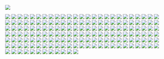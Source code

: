 ![](https://images-wixmp-ed30a86b8c4ca887773594c2.wixmp.com/f/b6bd577f-dd3d-47c7-bbef-8edd89e3b07f/dg015xj-bdf5a8c6-9aa5-468e-a8c3-d790e7cf7c46.gif?token=eyJ0eXAiOiJKV1QiLCJhbGciOiJIUzI1NiJ9.eyJzdWIiOiJ1cm46YXBwOjdlMGQxODg5ODIyNjQzNzNhNWYwZDQxNWVhMGQyNmUwIiwiaXNzIjoidXJuOmFwcDo3ZTBkMTg4OTgyMjY0MzczYTVmMGQ0MTVlYTBkMjZlMCIsIm9iaiI6W1t7InBhdGgiOiJcL2ZcL2I2YmQ1NzdmLWRkM2QtNDdjNy1iYmVmLThlZGQ4OWUzYjA3ZlwvZGcwMTV4ai1iZGY1YThjNi05YWE1LTQ2OGUtYThjMy1kNzkwZTdjZjdjNDYuZ2lmIn1dXSwiYXVkIjpbInVybjpzZXJ2aWNlOmZpbGUuZG93bmxvYWQiXX0.1PTfY5q_-dzPOqn1eUfGe8IS2oo_FsTxCCDRAwwp1ME)

![](https://blinkies.cafe/b/display/0113-autism.gif) 
![](https://images-wixmp-ed30a86b8c4ca887773594c2.wixmp.com/f/dbd06e6e-b313-4acc-80d7-2f76026c8171/dfrp0zf-51c211b8-09e8-4515-ad19-a00138ea9d39.gif?token=eyJ0eXAiOiJKV1QiLCJhbGciOiJIUzI1NiJ9.eyJzdWIiOiJ1cm46YXBwOjdlMGQxODg5ODIyNjQzNzNhNWYwZDQxNWVhMGQyNmUwIiwiaXNzIjoidXJuOmFwcDo3ZTBkMTg4OTgyMjY0MzczYTVmMGQ0MTVlYTBkMjZlMCIsIm9iaiI6W1t7InBhdGgiOiJcL2ZcL2RiZDA2ZTZlLWIzMTMtNGFjYy04MGQ3LTJmNzYwMjZjODE3MVwvZGZycDB6Zi01MWMyMTFiOC0wOWU4LTQ1MTUtYWQxOS1hMDAxMzhlYTlkMzkuZ2lmIn1dXSwiYXVkIjpbInVybjpzZXJ2aWNlOmZpbGUuZG93bmxvYWQiXX0.X5dc4xm84KKHeaNjykbbtOByLCIsrmouYUCKWwVglTM)
![](https://blinkies.cafe/b/display/0079-nonbinary.gif)
![](https://s9.gifyu.com/images/Samub.gif)
![](https://literature.crd.co/assets/images/gallery03/7a00c498_original.gif?v=0b76180b)
![](https://s9.gifyu.com/images/Samvq.gif)
![](https://supplies.ju.mp/assets/images/gallery07/15fca1ba_original.gif?v=8cd1d9b0)
![](https://literature.crd.co/assets/images/gallery03/c45f8a54_original.gif?v=0b76180b)
![](https://64.media.tumblr.com/0930d53fcb978a4eeeb41916a4e18d94/d79060eff8bf6e7f-11/s250x400/61e37cb14f599f50fff9ce84b69aa38a2b6f48cb.gifv)
![](https://64.media.tumblr.com/1ffb9f85d9437c4d5e9329980edd54ec/285f0f09cf3a9daa-fd/s250x400/b26cf61c0195d9594c667c5dd7b99eaba07d146a.gifv)
![](https://64.media.tumblr.com/fca0f3f1f173f3c1bf3aa790e7dc94e5/df2bb6e55f1080ac-fe/s250x400/91b91231b88d3c0f5e9220e4d98ef9ee6e3f2289.gifv)
![](https://64.media.tumblr.com/96055b2b3b3baefbae4860ef568bdbbf/716df9ac9403f9e9-de/s250x400/f51c818393c214050bf4d02fe5e93fef28120813.gifv)
![](https://64.media.tumblr.com/8eb3db8dc14e2833fadd65b2d914f75c/716df9ac9403f9e9-86/s250x400/a8f4a40fc564e8da8b47b6c0273961dad8189303.gifv)
![](https://wilardo.crd.co/assets/images/gallery09/5e01268f_original.gif?v=7d859d65)
![](https://wilardo.crd.co/assets/images/gallery26/66301f88_original.gif?v=7d859d65)
![](https://watermelon.crd.co/assets/images/gallery21/df848cb0.gif?v=ab2f6a73)
![](https://supplies.ju.mp/assets/images/gallery07/3dff0c78_original.gif?v=8cd1d9b0)
![](https://literature.crd.co/assets/images/gallery03/d780333e_original.png?v=0b76180b)
![](https://supplies.ju.mp/assets/images/gallery07/4a7d76ff_original.gif?v=8cd1d9b0)
![](https://watermelon.crd.co/assets/images/gallery21/48349a7c.gif?v=ab2f6a73)
![](https://watermelon.crd.co/assets/images/gallery21/97ef9250.gif?v=ab2f6a73)
![](https://wilardo.crd.co/assets/images/gallery01/21751f47_original.gif?v=7d859d65)
![](https://supplies.ju.mp/assets/images/gallery07/00c19b5e_original.gif?v=8cd1d9b0)
![](https://y2k.neocities.org/blinkiez/coffin.gif)
![](https://wilardo.crd.co/assets/images/gallery19/8a8b0992_original.png?v=7d859d65)
![](https://wilardo.crd.co/assets/images/gallery19/9e5cfbb7_original.gif?v=7d859d65)
![](https://wilardo.crd.co/assets/images/gallery19/c63dd225_original.gif?v=7d859d65)
![](https://wilardo.crd.co/assets/images/gallery19/f15f650e_original.gif?v=7d859d65)
![](https://wilardo.crd.co/assets/images/gallery01/0c05c337_original.gif?v=7d859d65)
![](https://wilardo.crd.co/assets/images/gallery01/a01932b2_original.gif?v=7d859d65)
![](https://wilardo.crd.co/assets/images/gallery01/55b871b0_original.gif?v=7d859d65)
![](https://wilardo.crd.co/assets/images/gallery01/adb99ac3_original.gif?v=7d859d65)
![](https://wilardo.crd.co/assets/images/gallery01/354f7c08_original.gif?v=7d859d65)
![](https://wilardo.crd.co/assets/images/gallery12/a8420b3a_original.gif?v=7d859d65)
![](https://wilardo.crd.co/assets/images/gallery09/4b7fea4c_original.jpg?v=7d859d65)
![](https://wilardo.crd.co/assets/images/gallery09/6c8fe462_original.gif?v=7d859d65)
![](https://wilardo.crd.co/assets/images/gallery12/bb550158_original.gif?v=7d859d65)
![](https://wilardo.crd.co/assets/images/gallery12/9f989e5e_original.gif?v=7d859d65)
![](https://wilardo.crd.co/assets/images/gallery12/8c5b0cc3_original.gif?v=7d859d65)
![](https://wilardo.crd.co/assets/images/gallery01/bc7c0854_original.gif?v=7d859d65)
![](https://wilardo.crd.co/assets/images/gallery01/fd7b27e8_original.gif?v=7d859d65)
![](https://wilardo.crd.co/assets/images/gallery01/e8339a33_original.gif?v=7d859d65)
![](https://wilardo.crd.co/assets/images/gallery19/fadd107a_original.gif?v=7d859d65)
![](https://wilardo.crd.co/assets/images/gallery19/61358438_original.gif?v=7d859d65)
![](https://wilardo.crd.co/assets/images/gallery19/30d9a6ce_original.gif?v=7d859d65)
![](https://wilardo.crd.co/assets/images/gallery19/6d9a36ec_original.gif?v=7d859d65)
![](https://wilardo.crd.co/assets/images/gallery25/875c8440_original.gif?v=7d859d65)
![](https://64.media.tumblr.com/a7865536511c0cb61e83f0082081fd15/d50b51a75d11d50a-bd/s250x400/276b73e628821ecfb733b1d50a0299cdcbb84686.gifv)
![](https://xyz.crd.co/assets/images/gallery20/7970bc9e.gif?v=364e4a1e)
![](https://i.postimg.cc/g0ntt8pc/tumblr-ad7e4d115c948ecbbd1b037f1f4b1258-006b426c-250.gif)
![](https://i.postimg.cc/wjBw3L75/tumblr-90fc526511b5335d4b896d9e77b72878-84a79097-250.gif)
![](https://i.postimg.cc/K8QCHmgf/tumblr-2c99197f0579bf9cda36b4adaf99afcf-d1a9c3e6-250.gif)
![](https://i.postimg.cc/j2x5nrGF/tumblr-da0db2c9fc80a6ec5f218ea4f54b3246-9405b4d9-250.gif)
![](https://i.postimg.cc/mgzrHj5B/tumblr-5f051dd4695bdc5cf23a9033a0c44e94-c93cbd71-250.gif)
![](https://i.postimg.cc/6py8htys/tumblr-eb6d50e7bb1cef0831d00552ab353054-1e13f400-250.gif)
![](https://watermelon.crd.co/assets/images/gallery21/982517e1.gif?v=ab2f6a73)
![](https://watermelon.crd.co/assets/images/gallery22/f872ac82.gif?v=ab2f6a73)
![](https://watermelon.crd.co/assets/images/gallery22/e9b1c9e4.gif?v=ab2f6a73)
![](https://watermelon.crd.co/assets/images/gallery22/cbb0293d.gif?v=ab2f6a73)
![](https://bloominglantanas.carrd.co/assets/images/gallery05/ca5d7aa7.gif?v=db012d77)
![](https://watermelon.crd.co/assets/images/gallery21/8f5df015.gif?v=ab2f6a73)
![](https://64.media.tumblr.com/76bf9ee355350e020571bdf1a8225974/51da62ea3fdf49bb-47/s250x400/1a4ccf68a1bcdb3c2753b2e5555d4bf626d48346.gifv)
![](https://gifcity.carrd.co/assets/images/gallery23/d2798764.gif?v=d32b0bb8)
![](https://gifcity.carrd.co/assets/images/gallery23/e639c77d.gif?v=d32b0bb8)
![](https://gifcity.carrd.co/assets/images/gallery219/5843008f.gif?v=d55ea43d)
![](https://gifcity.carrd.co/assets/images/gallery190/01de4111.gif?v=d55ea43d)
![](https://gifcity.carrd.co/assets/images/gallery15/9db313aa.gif?v=d55ea43d)
![](https://gifcity.carrd.co/assets/images/gallery15/6e35deb3.gif?v=d55ea43d)
![](https://gifcity.carrd.co/assets/images/gallery15/f267adf3.jpg?v=d55ea43d)
![](https://gifcity.carrd.co/assets/images/gallery15/8dee4549.gif?v=d55ea43d)
![](https://gifcity.carrd.co/assets/images/gallery15/85c89d3f.gif?v=d55ea43d)
![](https://gifcity.carrd.co/assets/images/gallery15/c1d77f34.gif?v=d55ea43d)
![](https://gifcity.carrd.co/assets/images/gallery15/59959438.gif?v=d55ea43d)
![](https://gifcity.carrd.co/assets/images/gallery15/ccc65d6a.gif?v=d55ea43d)
![](https://gifcity.carrd.co/assets/images/gallery15/a996e1c8.gif?v=d55ea43d)
![](https://gifcity.carrd.co/assets/images/gallery169/c6315a84.gif?v=d55ea43d)
![](https://gifcity.carrd.co/assets/images/gallery158/876442fc.gif?v=d55ea43d)
![](https://gifcity.carrd.co/assets/images/gallery14/3c2ad8b9.gif?v=d55ea43d)
![](https://gifcity.carrd.co/assets/images/gallery14/14cb1e9a.gif?v=d55ea43d)
![](https://gifcity.carrd.co/assets/images/gallery14/9abd604f.gif?v=d55ea43d)
![](https://gifcity.carrd.co/assets/images/gallery14/94d8a931.gif?v=d55ea43d)
![](https://gifcity.carrd.co/assets/images/gallery14/a66d9c92.gif?v=d55ea43d)
![](https://gifcity.carrd.co/assets/images/gallery14/f8cea0f8.gif?v=d55ea43d)
![](https://gifcity.carrd.co/assets/images/gallery14/8a11528e.gif?v=d55ea43d)
![](https://gifcity.carrd.co/assets/images/gallery14/990f95e3.gif?v=d55ea43d)
![](https://gifcity.carrd.co/assets/images/gallery14/7f83629d.gif?v=d55ea43d)
![](https://gifcity.carrd.co/assets/images/gallery14/77e19876.gif?v=d55ea43d)
![](https://gifcity.carrd.co/assets/images/gallery14/108859ad.gif?v=d55ea43d)
![](https://gifcity.carrd.co/assets/images/gallery184/a41d11e7.gif?v=d55ea43d)
![](https://gifcity.carrd.co/assets/images/gallery16/8d5bcaac.gif?v=d55ea43d)
![](https://gifcity.carrd.co/assets/images/gallery16/c26aaf6c.gif?v=d55ea43d)
![](https://gifcity.carrd.co/assets/images/gallery16/bcacb068.gif?v=d55ea43d)
![](https://gifcity.carrd.co/assets/images/gallery17/31f84497.gif?v=d55ea43d)
![](https://gifcity.carrd.co/assets/images/gallery17/0fecd910.gif?v=d55ea43d)
![](https://gifcity.carrd.co/assets/images/gallery17/64c1a50e.gif?v=d55ea43d)
![](https://gifcity.carrd.co/assets/images/gallery164/83122a5d.gif?v=d55ea43d)
![](https://gifcity.carrd.co/assets/images/gallery192/6ac7c5e9.gif?v=d55ea43d)
![](https://gifcity.carrd.co/assets/images/gallery18/3addd818.gif?v=d55ea43d)
![](https://gifcity.carrd.co/assets/images/gallery18/96ba14ed.gif?v=d55ea43d)
![](https://gifcity.carrd.co/assets/images/gallery18/bc3a7038.gif?v=d55ea43d)
![](https://gifcity.carrd.co/assets/images/gallery18/bc3a7038.gif?v=d55ea43d)
![](https://gifcity.carrd.co/assets/images/gallery18/21da5c49.gif?v=d55ea43d)
![](https://gifcity.carrd.co/assets/images/gallery18/82a66ced.gif?v=d55ea43d)
![](https://gifcity.carrd.co/assets/images/gallery163/8e81aefc.gif?v=d55ea43d)
![](https://gifcity.carrd.co/assets/images/gallery19/1338d1b9.gif?v=d55ea43d)
![](https://gifcity.carrd.co/assets/images/gallery19/03ba6e52.gif?v=d55ea43d)
![](https://gifcity.carrd.co/assets/images/gallery19/58c01dc7.gif?v=d55ea43d)
![](https://gifcity.carrd.co/assets/images/gallery19/a2222d1b.gif?v=d55ea43d)
![](https://gifcity.carrd.co/assets/images/gallery189/5c4dd688.gif?v=d55ea43d)
![](https://gifcity.carrd.co/assets/images/gallery133/efee1278.gif?v=d55ea43d)
![](https://gifcity.carrd.co/assets/images/gallery176/2af3385e.gif?v=d55ea43d)
![](https://gifcity.carrd.co/assets/images/gallery167/b9600eea.gif?v=d55ea43d)
![](https://gifcity.carrd.co/assets/images/gallery20/843e7c7b.gif?v=d55ea43d)
![](https://gifcity.carrd.co/assets/images/gallery20/d9c6c78a.gif?v=d55ea43d)
![](https://gifcity.carrd.co/assets/images/gallery20/aa55925c.gif?v=d55ea43d)
![](https://gifcity.carrd.co/assets/images/gallery20/30bd7c76.gif?v=d55ea43d)
![](https://gifcity.carrd.co/assets/images/gallery20/3126fc19.gif?v=d55ea43d)
![](https://gifcity.carrd.co/assets/images/gallery20/9f53c1af.gif?v=d55ea43d)
![](https://gifcity.carrd.co/assets/images/gallery20/d0bfd232.gif?v=d55ea43d)
![](https://gifcity.carrd.co/assets/images/gallery20/982558ec.gif?v=d55ea43d)
![](https://gifcity.carrd.co/assets/images/gallery20/99451b42.gif?v=d55ea43d)
![](https://gifcity.carrd.co/assets/images/gallery20/b4132840.gif?v=d55ea43d)
![](https://gifcity.carrd.co/assets/images/gallery20/aecdfd68.gif?v=d55ea43d)
![](https://gifcity.carrd.co/assets/images/gallery20/6bd456c5.gif?v=d55ea43d)
![](https://gifcity.carrd.co/assets/images/gallery20/c7e9a924.gif?v=d55ea43d)
![](https://gifcity.carrd.co/assets/images/gallery20/825dc2fa.gif?v=d55ea43d)
![](https://gifcity.carrd.co/assets/images/gallery20/66d59918.gif?v=d55ea43d)
![](https://gifcity.carrd.co/assets/images/gallery20/47b52a30.gif?v=d55ea43d)
![](https://gifcity.carrd.co/assets/images/gallery20/f8495225.gif?v=d55ea43d)
![](https://gifcity.carrd.co/assets/images/gallery20/0673cf33.gif?v=d55ea43d)
![](https://gifcity.carrd.co/assets/images/gallery20/e00ad394.gif?v=d55ea43d)
![](https://gifcity.carrd.co/assets/images/gallery181/d71b77bd.gif?v=d55ea43d)
![](https://gifcity.carrd.co/assets/images/gallery20/e5ffd43e.gif?v=d55ea43d)
![](https://gifcity.carrd.co/assets/images/gallery21/9ec213f6.gif?v=d55ea43d)
![](https://gifcity.carrd.co/assets/images/gallery21/8a260e63.gif?v=d55ea43d)
![](https://gifcity.carrd.co/assets/images/gallery22/23583da3.gif?v=d55ea43d)
![](https://gifcity.carrd.co/assets/images/gallery22/8b9bcadd.gif?v=d55ea43d)
![](https://gifcity.carrd.co/assets/images/gallery22/ca913672.gif?v=d55ea43d)
![](https://gifcity.carrd.co/assets/images/gallery23/d6d45d61.gif?v=d55ea43d)
![](https://gifcity.carrd.co/assets/images/gallery23/cd054bb7.gif?v=d55ea43d)
![](https://gifcity.carrd.co/assets/images/gallery23/5766b117.gif?v=d55ea43d)
![](https://gifcity.carrd.co/assets/images/gallery23/b4ddecc8.gif?v=d55ea43d)
![](https://gifcity.carrd.co/assets/images/gallery23/59b1f665.gif?v=d55ea43d)
![](https://gifcity.carrd.co/assets/images/gallery23/e4b11c42.gif?v=d55ea43d)
![](https://gifcity.carrd.co/assets/images/gallery23/e5475b61.gif?v=d55ea43d)
![](https://gifcity.carrd.co/assets/images/gallery23/40eb8953.gif?v=d55ea43d)
![](https://gifcity.carrd.co/assets/images/gallery25/dd960909.gif?v=d55ea43d)
![](https://gifcity.carrd.co/assets/images/gallery25/cccbc4b9.gif?v=d55ea43d)
![](https://gifcity.carrd.co/assets/images/gallery25/dc5ad13b.gif?v=d55ea43d)
![](https://gifcity.carrd.co/assets/images/gallery25/57cfc9d0.png?v=d55ea43d)
![](https://gifcity.carrd.co/assets/images/gallery25/5a07e979.gif?v=d55ea43d)
![](https://gifcity.carrd.co/assets/images/gallery25/8267e659.gif?v=d55ea43d)
![](https://gifcity.carrd.co/assets/images/gallery25/ea4921ca.gif?v=d55ea43d)
![](https://gifcity.carrd.co/assets/images/gallery25/e316038d.gif?v=d55ea43d)
![](https://images-wixmp-ed30a86b8c4ca887773594c2.wixmp.com/i/c8a97460-e370-42a2-bd43-dcc913f97162/d41mxtl-312386d1-27ec-4cba-b29f-c8dadb94f0ca.gif)
![](https://images-wixmp-ed30a86b8c4ca887773594c2.wixmp.com/i/4847caad-e108-4ca3-b52a-b9e767f92abd/d1n8a5o-9539e93b-2cac-4762-96c5-740a7e4e54b0.gif)
![](https://images-wixmp-ed30a86b8c4ca887773594c2.wixmp.com/f/4bc6762f-ff24-43bc-b884-e02c9f250832/dax2rmv-5ac3a627-6572-48f7-9611-c39f27b8163b.png?token=eyJ0eXAiOiJKV1QiLCJhbGciOiJIUzI1NiJ9.eyJpc3MiOiJ1cm46YXBwOjdlMGQxODg5ODIyNjQzNzNhNWYwZDQxNWVhMGQyNmUwIiwic3ViIjoidXJuOmFwcDo3ZTBkMTg4OTgyMjY0MzczYTVmMGQ0MTVlYTBkMjZlMCIsImF1ZCI6WyJ1cm46c2VydmljZTpmaWxlLmRvd25sb2FkIl0sIm9iaiI6W1t7InBhdGgiOiIvZi80YmM2NzYyZi1mZjI0LTQzYmMtYjg4NC1lMDJjOWYyNTA4MzIvZGF4MnJtdi01YWMzYTYyNy02NTcyLTQ4ZjctOTYxMS1jMzlmMjdiODE2M2IucG5nIn1dXX0.MkIsIYc2q3oDBUkmw9JLfogMJSMs3hpTxL-HUFXUYQI)
![](https://64.media.tumblr.com/6dc6e9af5609c29a281536c56c1b025b/tumblr_pbkvqcxLY31xz2nuuo7_100.png)
![](https://images-wixmp-ed30a86b8c4ca887773594c2.wixmp.com/f/f607fb3b-8311-4f05-878a-1bf7e2311a6e/d3fqscm-07f1c479-4207-4318-839a-c23176fe880e.jpg?token=eyJ0eXAiOiJKV1QiLCJhbGciOiJIUzI1NiJ9.eyJzdWIiOiJ1cm46YXBwOjdlMGQxODg5ODIyNjQzNzNhNWYwZDQxNWVhMGQyNmUwIiwiaXNzIjoidXJuOmFwcDo3ZTBkMTg4OTgyMjY0MzczYTVmMGQ0MTVlYTBkMjZlMCIsIm9iaiI6W1t7InBhdGgiOiJcL2ZcL2Y2MDdmYjNiLTgzMTEtNGYwNS04NzhhLTFiZjdlMjMxMWE2ZVwvZDNmcXNjbS0wN2YxYzQ3OS00MjA3LTQzMTgtODM5YS1jMjMxNzZmZTg4MGUuanBnIn1dXSwiYXVkIjpbInVybjpzZXJ2aWNlOmZpbGUuZG93bmxvYWQiXX0.QKwFxPuPBM295v8HAXTm_yOVByldtE3HBOgDmFGkUM4)
![](https://64.media.tumblr.com/bc54f391ebe1b44629bf20b28d5ff398/tumblr_ph2u2eukVO1xk82cxo8_100.png)
![](https://64.media.tumblr.com/6c2d1502fbfe486e94650418b0ec9e6c/tumblr_pbb7cd42Ln1xz2nuuo7_250.gif)
![](https://images-wixmp-ed30a86b8c4ca887773594c2.wixmp.com/f/b4aaabfd-2ab4-465f-967a-f1d9225a6d95/da9dqfm-4c2ac5aa-a55a-42a3-8b61-a8d64781874c.png?token=eyJ0eXAiOiJKV1QiLCJhbGciOiJIUzI1NiJ9.eyJpc3MiOiJ1cm46YXBwOjdlMGQxODg5ODIyNjQzNzNhNWYwZDQxNWVhMGQyNmUwIiwic3ViIjoidXJuOmFwcDo3ZTBkMTg4OTgyMjY0MzczYTVmMGQ0MTVlYTBkMjZlMCIsImF1ZCI6WyJ1cm46c2VydmljZTpmaWxlLmRvd25sb2FkIl0sIm9iaiI6W1t7InBhdGgiOiIvZi9iNGFhYWJmZC0yYWI0LTQ2NWYtOTY3YS1mMWQ5MjI1YTZkOTUvZGE5ZHFmbS00YzJhYzVhYS1hNTVhLTQyYTMtOGI2MS1hOGQ2NDc4MTg3NGMucG5nIn1dXX0.UU6KPG3Mrd96x0gFnmQ2hSet7hQf8JqQdhviKwHGmUk)
